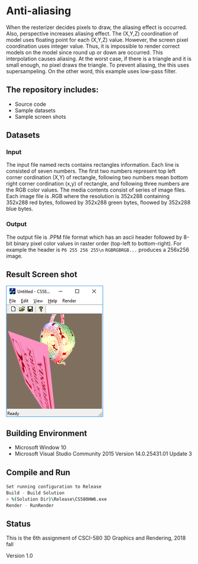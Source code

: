 # Anti-aliasing

When the resterizer decides pixels to draw, the aliasing effect is occurred. Also, perspective increases aliasing effect. The (X,Y,Z) coordination of model uses floating point for each (X,Y,Z) value. However, the screen pixel coordination uses integer value. Thus, it is impossible to render correct models on the model since round up or down are occurred. This interpolation causes aliasing. At the worst case, if there is a triangle and it is small enough, no pixel draws the triangle. To prevent aliasing, the this uses supersampeling. On the other word, this example uses low-pass filter. 


## The repository includes:
* Source code
* Sample datasets
* Sample screen shots


## Datasets
### Input

The input file named rects contains rectangles information. Each line is consisted of seven numbers. The first two numbers represent top left corner cordination (X,Y) of rectangle, following two numbers mean bottom right corner cordination (x,y) of rectangle, and following three numbers are the RGB color values. The media contents consist of series of image files. Each image file is .RGB where the resolution is 352x288 containing 352x288 red bytes, followed by 352x288 green bytes, floowed by 352x288 blue bytes.

### Output

The output file is .PPM file format which has an ascii header followed by 8-bit binary pixel color values in raster order (top-left to bottom-right). For example the header is `P6 255 256 255\n` `RGBRGBRGB...` produces a 256x256 image.


## Result Screen shot
![Sample screen shot](screenshot.png)


## Building Environment
* Microsoft Window 10
* Microsoft Visual Studio Community 2015 Version 14.0.25431.01 Update 3


## Compile and Run
```bash
Set running configuration to Release
Build - Build Solution
> %(Solution Dir)\Release\CS580HW6.exe
Render - RunRender
```


## Status

This is the 6th assignment of CSCI-580 3D Graphics and Rendering, 2018 fall

Version 1.0

